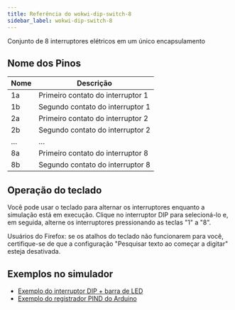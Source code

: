 ```yaml
---
title: Referência do wokwi-dip-switch-8
sidebar_label: wokwi-dip-switch-8
---
```


Conjunto de 8 interruptores elétricos em um único encapsulamento

<wokwi-dip-switch-8 />

## Nome dos Pinos

| Nome | Descrição                         |
| ---- | --------------------------------- |
| 1a   | Primeiro contato do interruptor 1 |
| 1b   | Segundo contato do interruptor 1  |
| 2a   | Primeiro contato do interruptor 2 |
| 2b   | Segundo contato do interruptor 2  |
| …    | …                                 |
| 8a   | Primeiro contato do interruptor 8 |
| 8b   | Segundo contato do interruptor 8  |

## Operação do teclado

Você pode usar o teclado para alternar os interruptores enquanto a simulação está em execução. Clique no interruptor DIP para selecioná-lo e, em seguida, alterne os interruptores pressionando as teclas "1" a "8".

Usuários do Firefox: se os atalhos do teclado não funcionarem para você, certifique-se de que a configuração "Pesquisar texto ao começar a digitar" esteja desativada.

## Exemplos no simulador

- [Exemplo do interruptor DIP + barra de LED](https://wokwi.com/projects/314167394611233344)
- [Exemplo do registrador PIND do Arduino](https://wokwi.com/projects/314168546236039745)

